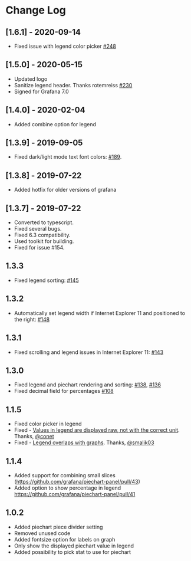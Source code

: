 # Change Log

## [1.6.1] - 2020-09-14

- Fixed issue with legend color picker [#248](https://github.com/grafana/piechart-panel/issues/248)

## [1.5.0] - 2020-05-15

- Updated logo
- Sanitize legend header. Thanks rotemreiss [#230](https://github.com/grafana/piechart-panel/pull/230)
- Signed for Grafana 7.0

## [1.4.0] - 2020-02-04

- Added combine option for legend

## [1.3.9] - 2019-09-05

- Fixed dark/light mode text font colors: [#189](https://github.com/grafana/piechart-panel/issues/189).

## [1.3.8] - 2019-07-22

- Added hotfix for older versions of grafana

## [1.3.7] - 2019-07-22

- Converted to typescript.
- Fixed several bugs.
- Fixed 6.3 compatibility.
- Used toolkit for building.
- Fixed for issue #154.

## 1.3.3

- Fixed legend sorting: [#145](https://github.com/grafana/piechart-panel/issues/145)

## 1.3.2

- Automatically set legend width if Internet Explorer 11 and positioned to the right: [#148](https://github.com/grafana/piechart-panel/issues/148)

## 1.3.1

- Fixed scrolling and legend issues in Internet Explorer 11: [#143](https://github.com/grafana/piechart-panel/issues/143)

## 1.3.0

- Fixed legend and piechart rendering and sorting: [#138](https://github.com/grafana/piechart-panel/pull/138), [#136](https://github.com/grafana/piechart-panel/pull/136)
- Fixed decimal field for percentages [#108](https://github.com/grafana/piechart-panel/pull/108)

## 1.1.5

- Fixed color picker in legend
- Fixed - [Values in legend are displayed raw, not with the correct unit](https://github.com/grafana/piechart-panel/issues/51). Thanks, [@conet](https://github.com/conet)
- Fixed - [Legend overlaps with graphs](https://github.com/grafana/piechart-panel/issues/34). Thanks, [@smalik03](https://github.com/smalik03)

## 1.1.4

- Added support for combining small slices (https://github.com/grafana/piechart-panel/pull/43)
- Added option to show percentage in legend https://github.com/grafana/piechart-panel/pull/41

## 1.0.2

- Added piechart piece divider setting
- Removed unused code
- Added fontsize option for labels on graph
- Only show the displayed piechart value in legend
- Added possibility to pick stat to use for piechart
